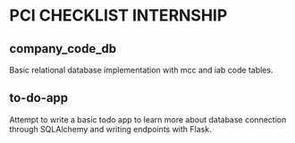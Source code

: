 # PCI CHECKLIST INTERNSHIP

## company_code_db

Basic relational database implementation with mcc and iab code tables.

## to-do-app

Attempt to write a basic todo app to learn more about database connection through SQLAlchemy and writing endpoints with Flask.